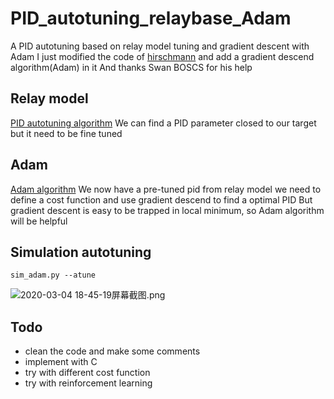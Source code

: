 # PID_autotuning_relaybase_Adam
A PID autotuning based on relay model tuning and gradient descent with Adam
I just modified the code of [hirschmann](https://github.com/hirschmann/pid-autotune) and add a gradient descend algorithm(Adam) in it
And thanks Swan BOSCS for his help

## Relay model
[PID autotuning algorithm](http://brettbeauregard.com/blog/2012/01/arduino-pid-autotune-library/)
We can find a PID parameter closed to our target but it need to be fine tuned

## Adam
[Adam algorithm](https://ruder.io/optimizing-gradient-descent/)
We now have a pre-tuned pid from relay model
we need to define a cost function and use gradient descend to find a optimal PID
But gradient descent is easy to be trapped in local minimum, so Adam algorithm will be helpful


## Simulation autotuning

`sim_adam.py --atune`

![2020-03-04 18-45-19屏幕截图.png](https://i.loli.net/2020/03/05/PbHkSrEJB416gox.png)



## Todo
- clean the code and make some comments
- implement with C
- try with different cost function
- try with reinforcement learning
